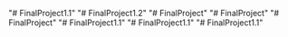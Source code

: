 "# FinalProject1.1" 
"# FinalProject1.2" 
"# FinalProject" 
"# FinalProject" 
"# FinalProject" 
"# FinalProject1.1" 
"# FinalProject1.1" 
"# FinalProject1.1" 
